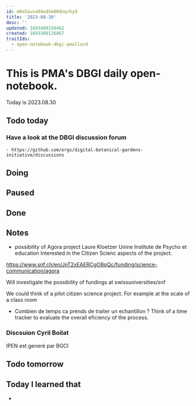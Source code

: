 ```yaml
---
id: m0n5ausa94od3m00dnqrhy9
title: '2023-08-30'
desc: ''
updated: 1693409150462
created: 1693388126867
traitIds:
  - open-notebook-dbgi-pmallard
---
```



# This is PMA's DBGI daily open-notebook.

Today is 2023.08.30

## Todo today

### Have a look at the DBGI discussion forum
    - https://github.com/orgs/digital-botanical-gardens-initiative/discussions
###
###

## Doing

## Paused

## Done

## Notes

- possibility of Agora project
Laure Kloetzer Unine Institute de Psycho et education 
Interested in the Citizen Scienc aspects of the project. 

https://www.snf.ch/en/JnT2xEAERCgO8qQc/funding/science-communication/agora


Will investigate the possibility of fundings at swissuniversities/snf

We could think of a pilot citizen science project. For example at the scale of a class room


- Combien de temps ca prends de traiter un echantillon ?
Think of a time tracker to evaluate the overall eficiency of the process.


### Discsuion Cyril Boilat

IPEN est generé par BGCI


## Todo tomorrow

###
###
###


## Today I learned that

-